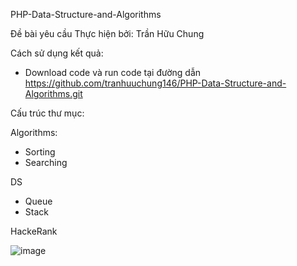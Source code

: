 PHP-Data-Structure-and-Algorithms

Đề bài yêu cầu Thực hiện bởi: Trần Hữu Chung

Cách sử dụng kết quả:

- Download code và run code tại đường dẫn https://github.com/tranhuuchung146/PHP-Data-Structure-and-Algorithms.git

Cấu trúc thư mục:

Algorithms:

- Sorting
- Searching

DS
- Queue
- Stack

HackeRank

![image](https://github.com/user-attachments/assets/f58d93a0-eaf6-42c9-974b-5b64307ff3d7)

